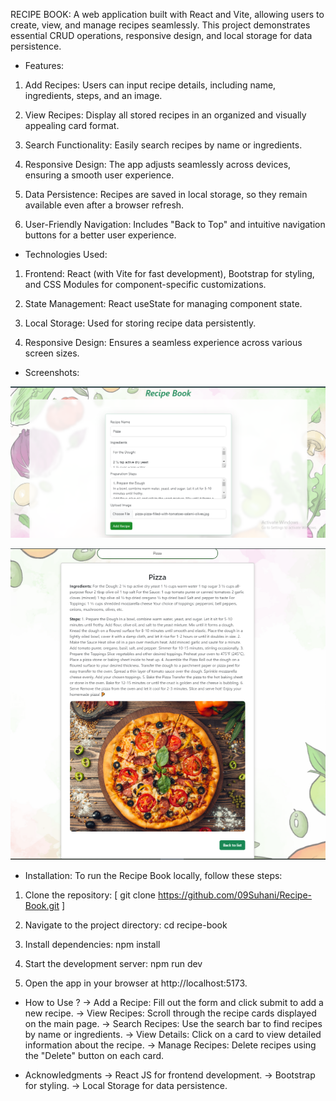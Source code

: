RECIPE BOOK:
A web application built with React and Vite, allowing users to create, view, and manage recipes seamlessly. This project demonstrates essential CRUD operations, responsive design, and local storage for data persistence.

- Features:

1. Add Recipes:
   Users can input recipe details, including name, ingredients, steps, and an image.

2. View Recipes:
   Display all stored recipes in an organized and visually appealing card format.

3. Search Functionality:
   Easily search recipes by name or ingredients.

4. Responsive Design:
   The app adjusts seamlessly across devices, ensuring a smooth user experience.

5. Data Persistence:
   Recipes are saved in local storage, so they remain available even after a browser refresh.

6. User-Friendly Navigation:
   Includes "Back to Top" and intuitive navigation buttons for a better user experience.

- Technologies Used:

1. Frontend:
   React (with Vite for fast development), Bootstrap for styling, and CSS Modules for component-specific customizations.

2. State Management:
   React useState for managing component state.

3. Local Storage:
   Used for storing recipe data persistently.

4. Responsive Design:
   Ensures a seamless experience across various screen sizes.

- Screenshots:

![Add Recipes](./recipe-book/src/screenshots/AddRecipe.png "Add Recipes to Recipe Book")

![Recipe Detail](./recipe-book/src/screenshots/DetailRecipe.png "Detailed View of a Recipe")

- Installation:
  To run the Recipe Book locally, follow these steps:

1. Clone the repository:
   [ git clone https://github.com/09Suhani/Recipe-Book.git ]

2. Navigate to the project directory:
   cd recipe-book

3. Install dependencies:
   npm install

4. Start the development server:
   npm run dev

5. Open the app in your browser at http://localhost:5173.

- How to Use ?
  -> Add a Recipe: Fill out the form and click submit to add a new recipe.
  -> View Recipes: Scroll through the recipe cards displayed on the main page.
  -> Search Recipes: Use the search bar to find recipes by name or ingredients.
  -> View Details: Click on a card to view detailed information about the recipe.
  -> Manage Recipes: Delete recipes using the "Delete" button on each card.

- Acknowledgments
  -> React JS for frontend development.
  -> Bootstrap for styling.
  -> Local Storage for data persistence.
